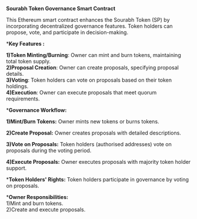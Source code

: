**Sourabh Token Governance Smart Contract**
<br>



This Ethereum smart contract enhances the Sourabh Token (SP) by incorporating decentralized governance features. Token holders can propose, vote, and participate in decision-making.
<br>

***Key Features :**
<br>


**1)Token Minting/Burning**: Owner can mint and burn tokens, maintaining total token supply.
<br>
**2)Proposal Creation**: Owner can create proposals, specifying proposal details.
<br>
**3)Voting**: Token holders can vote on proposals based on their token holdings.
<br>
**4)Execution**: Owner can execute proposals that meet quorum requirements.
<br>

***Governance Workflow:**
<br>

**1)Mint/Burn Tokens:**
Owner mints new tokens or burns tokens.
<br>

**2)Create Proposal:**
Owner creates proposals with detailed descriptions.
<br>


**3)Vote on Proposals:**
Token holders (authorised addresses) vote on proposals during the voting period.
<br>

**4)Execute Proposals:**
Owner executes proposals with majority token holder support.
<br>

***Token Holders' Rights:**
Token holders participate in governance by voting on proposals.
<br>

***Owner Responsibilities:**
<br>
1)Mint and burn tokens.
<br>
2)Create and execute proposals.
